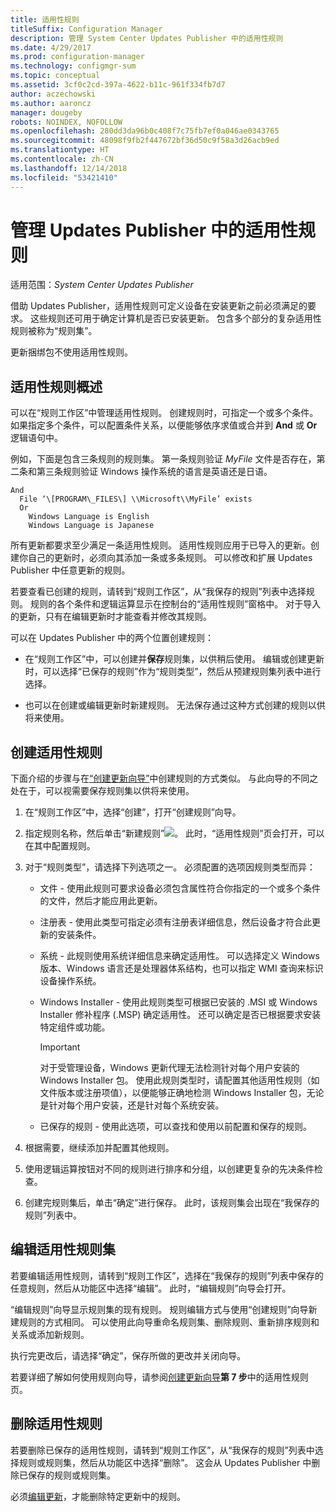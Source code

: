 ```yaml
---
title: 适用性规则
titleSuffix: Configuration Manager
description: 管理 System Center Updates Publisher 中的适用性规则
ms.date: 4/29/2017
ms.prod: configuration-manager
ms.technology: configmgr-sum
ms.topic: conceptual
ms.assetid: 3cf0c2cd-397a-4622-b11c-961f334fb7d7
author: aczechowski
ms.author: aaroncz
manager: dougeby
robots: NOINDEX, NOFOLLOW
ms.openlocfilehash: 280dd3da96b0c408f7c75fb7ef0a046ae0343765
ms.sourcegitcommit: 48098f9fb2f447672bf36d50c9f58a3d26acb9ed
ms.translationtype: HT
ms.contentlocale: zh-CN
ms.lasthandoff: 12/14/2018
ms.locfileid: "53421410"
---
```

# <a name="manage-applicability-rules-in-updates-publisher"></a>管理 Updates Publisher 中的适用性规则

适用范围：*System Center Updates Publisher*

借助 Updates Publisher，适用性规则可定义设备在安装更新之前必须满足的要求。 这些规则还可用于确定计算机是否已安装更新。 包含多个部分的复杂适用性规则被称为“规则集”。

更新捆绑包不使用适用性规则。

## <a name="overview-of-applicability-rules"></a>适用性规则概述
可以在“规则工作区”中管理适用性规则。 创建规则时，可指定一个或多个条件。 如果指定多个条件，可以配置条件关系，以便能够依序求值或合并到 **And** 或 **Or** 逻辑语句中。

例如，下面是包含三条规则的规则集。 第一条规则验证 *MyFile* 文件是否存在，第二条和第三条规则验证 Windows 操作系统的语言是英语还是日语。

    And  
      File ‘\[PROGRAM\_FILES\] \\Microsoft\\MyFile’ exists  
      Or  
        Windows Language is English   
        Windows Language is Japanese

所有更新都要求至少满足一条适用性规则。 适用性规则应用于已导入的更新。创建你自己的更新时，必须向其添加一条或多条规则。 可以修改和扩展 Updates Publisher 中任意更新的规则。

若要查看已创建的规则，请转到“规则工作区”，从“我保存的规则”列表中选择规则。 规则的各个条件和逻辑运算显示在控制台的“适用性规则”窗格中。 对于导入的更新，只有在编辑更新时才能查看并修改其规则。

可以在 Updates Publisher 中的两个位置创建规则：

-   在“规则工作区”中，可以创建并**保存**规则集，以供稍后使用。 编辑或创建更新时，可以选择“已保存的规则”作为“规则类型”，然后从预建规则集列表中进行选择。

-   也可以在创建或编辑更新时新建规则。 无法保存通过这种方式创建的规则以供将来使用。

## <a name="create-applicability-rule"></a>创建适用性规则
下面介绍的步骤与在[“创建更新向导”](/sccm/sum/tools/create-updates-with-updates-publisher#the-create-update-wizard)中创建规则的方式类似。 与此向导的不同之处在于，可以视需要保存规则集以供将来使用。

1. 在“规则工作区”中，选择“创建”，打开“创建规则”向导。

2. 指定规则名称，然后单击“新建规则”![](media/newrule.png)。 此时，“适用性规则”页会打开，可以在其中配置规则。

3. 对于“规则类型”，请选择下列选项之一。 必须配置的选项因规则类型而异：

   - 文件 - 使用此规则可要求设备必须包含属性符合你指定的一个或多个条件的文件，然后才能应用此更新。

   - 注册表 - 使用此类型可指定必须有注册表详细信息，然后设备才符合此更新的安装条件。

   - 系统 - 此规则使用系统详细信息来确定适用性。 可以选择定义 Windows 版本、Windows 语言还是处理器体系结构，也可以指定 WMI 查询来标识设备操作系统。

   - Windows Installer - 使用此规则类型可根据已安装的 .MSI 或 Windows Installer 修补程序 (.MSP) 确定适用性。 还可以确定是否已根据要求安装特定组件或功能。

     > [!IMPORTANT]   
     > 对于受管理设备，Windows 更新代理无法检测针对每个用户安装的 Windows Installer 包。 使用此规则类型时，请配置其他适用性规则（如文件版本或注册项值），以便能够正确地检测 Windows Installer 包，无论是针对每个用户安装，还是针对每个系统安装。

   - 已保存的规则 - 使用此选项，可以查找和使用以前配置和保存的规则。

4. 根据需要，继续添加并配置其他规则。

5. 使用逻辑运算按钮对不同的规则进行排序和分组，以创建更复杂的先决条件检查。

6. 创建完规则集后，单击“确定”进行保存。 此时，该规则集会出现在“我保存的规则”列表中。

## <a name="edit-applicability-rule-sets"></a>编辑适用性规则集
若要编辑适用性规则，请转到“规则工作区”，选择在“我保存的规则”列表中保存的任意规则，然后从功能区中选择“编辑”。 此时，“编辑规则”向导会打开。

“编辑规则”向导显示规则集的现有规则。 规则编辑方式与使用“创建规则”向导新建规则的方式相同。 可以使用此向导重命名规则集、删除规则、重新排序规则和关系或添加新规则。

执行完更改后，请选择“确定”，保存所做的更改并关闭向导。

若要详细了解如何使用规则向导，请参阅[创建更新向导](/sccm/sum/tools/create-updates-with-updates-publisher#the-create-update-wizard)**第 7 步**中的适用性规则页。

## <a name="delete-applicability-rules"></a>删除适用性规则
若要删除已保存的适用性规则，请转到“规则工作区”，从“我保存的规则”列表中选择规则或规则集，然后从功能区中选择“删除”。 这会从 Updates Publisher 中删除已保存的规则或规则集。

必须[编辑更新](/sccm/sum/tools/manage-updates-with-updates-publisher#edit-updates-and-bundles)，才能删除特定更新中的规则。
